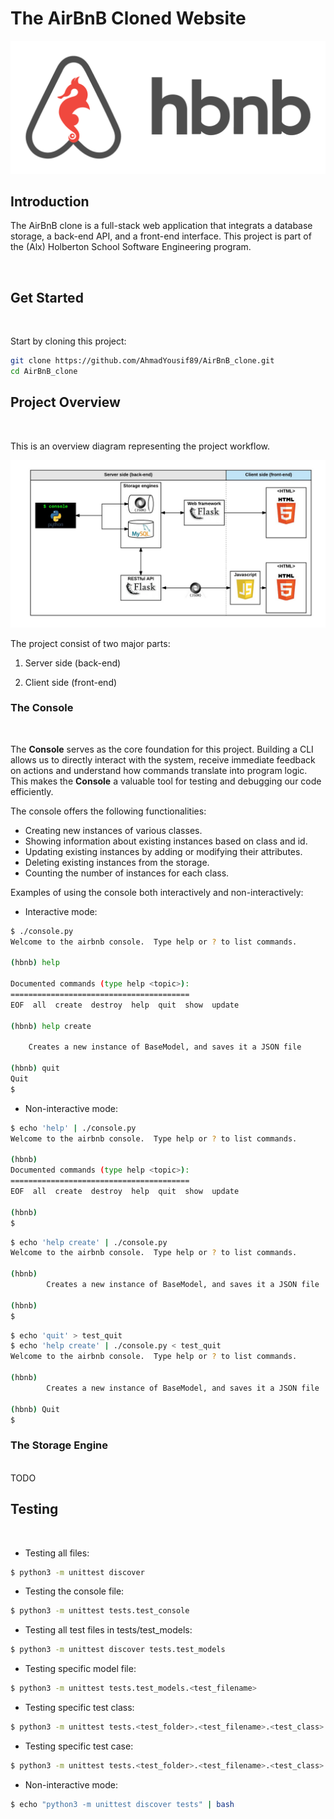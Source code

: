 # The AirBnB Cloned Website

![project_logo](./assets/hbnb.png)

## Introduction
The AirBnB clone is a full-stack web application that integrats a database storage, a back-end API, and a front-end interface.
This project is part of the (Alx) Holberton School Software Engineering program.

<br>

## Get Started

<br>

Start by cloning this project:
```sh
git clone https://github.com/AhmadYousif89/AirBnB_clone.git
cd AirBnB_clone
``` 

## Project Overview

<br>

This is an overview diagram representing the project workflow.

![diagram](./assets/diagram.png)

The project consist of two major parts:
1. Server side (back-end)
    
2. Client side (front-end)

### The Console

<br>

The **Console** serves as the core foundation for this project. Building a CLI allows us to directly interact with the system, receive immediate feedback on actions and understand how commands translate into program logic. This makes the **Console** a valuable tool for testing and debugging our code efficiently.

The console offers the following functionalities:

- Creating new instances of various classes.
- Showing information about existing instances based on class and id.
- Updating existing instances by adding or modifying their attributes.
- Deleting existing instances from the storage.
- Counting the number of instances for each class.

Examples of using the console both interactively and non-interactively:

- Interactive mode:

```sh
$ ./console.py
Welcome to the airbnb console.  Type help or ? to list commands.

(hbnb) help

Documented commands (type help <topic>):
========================================
EOF  all  create  destroy  help  quit  show  update

(hbnb) help create

	Creates a new instance of BaseModel, and saves it a JSON file

(hbnb) quit
Quit
$
```

- Non-interactive mode:

```sh
$ echo 'help' | ./console.py
Welcome to the airbnb console.  Type help or ? to list commands.

(hbnb) 
Documented commands (type help <topic>):
========================================
EOF  all  create  destroy  help  quit  show  update

(hbnb)
$
```

```sh
$ echo 'help create' | ./console.py
Welcome to the airbnb console.  Type help or ? to list commands.

(hbnb) 
        Creates a new instance of BaseModel, and saves it a JSON file
        
(hbnb)
$
```

```sh
$ echo 'quit' > test_quit
$ echo 'help create' | ./console.py < test_quit
Welcome to the airbnb console.  Type help or ? to list commands.

(hbnb) 
        Creates a new instance of BaseModel, and saves it a JSON file
        
(hbnb) Quit
$
```

### The Storage Engine

<br>
TODO

## Testing

<br>

- Testing all files:

```sh
$ python3 -m unittest discover
```

- Testing the console file:

```sh
$ python3 -m unittest tests.test_console
```

- Testing all test files in tests/test_models:

```sh
$ python3 -m unittest discover tests.test_models
```

- Testing specific model file:

```sh
$ python3 -m unittest tests.test_models.<test_filename>
```

- Testing specific test class:

```sh
$ python3 -m unittest tests.<test_folder>.<test_filename>.<test_class>
```

- Testing specific test case:

```sh
$ python3 -m unittest tests.<test_folder>.<test_filename>.<test_class>.<test_case>
```

- Non-interactive mode: 
```sh
$ echo "python3 -m unittest discover tests" | bash
```
